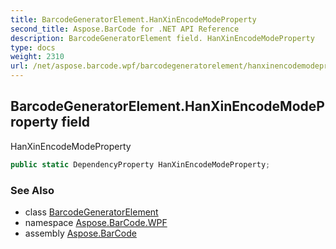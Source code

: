 ```yaml
---
title: BarcodeGeneratorElement.HanXinEncodeModeProperty
second_title: Aspose.BarCode for .NET API Reference
description: BarcodeGeneratorElement field. HanXinEncodeModeProperty
type: docs
weight: 2310
url: /net/aspose.barcode.wpf/barcodegeneratorelement/hanxinencodemodeproperty/
---
```

## BarcodeGeneratorElement.HanXinEncodeModeProperty field

HanXinEncodeModeProperty

```csharp
public static DependencyProperty HanXinEncodeModeProperty;
```

### See Also

* class [BarcodeGeneratorElement](../)
* namespace [Aspose.BarCode.WPF](../../../aspose.barcode.wpf/)
* assembly [Aspose.BarCode](../../../)


